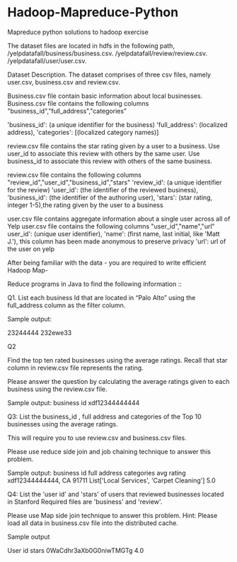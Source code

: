 # Hadoop-Mapreduce-Python
Mapreduce python solutions to hadoop exercise

The dataset files are located in hdfs in the following path,
/yelpdatafall/business/business.csv.
/yelpdatafall/review/review.csv.
/yelpdatafall/user/user.csv.


Dataset Description.
The dataset comprises of three csv files, namely user.csv, business.csv and review.csv.

Business.csv file contain basic information about local businesses.
Business.csv file contains the following columns "business_id","full_address","categories"

'business_id': (a unique identifier for the business)
'full_address': (localized address),
'categories': [(localized category names)]

review.csv file contains the star rating given by a user to a business. Use user_id to associate this review with others by the same user. Use business_id to associate this review with others of the same business.

review.csv file contains the following columns "review_id","user_id","business_id","stars"
 'review_id': (a unique identifier for the review)
 'user_id': (the identifier of the reviewed business),
 'business_id': (the identifier of the authoring user),
 'stars': (star rating, integer 1-5),the rating given by the user to a business

user.csv file contains aggregate information about a single user across all of Yelp
user.csv file contains the following columns "user_id","name","url"
user_id': (unique user identifier),
'name': (first name, last initial, like 'Matt J.'), this column has been made anonymous to preserve privacy
'url': url of the user on yelp


After being familiar with the data - you are required to write efficient Hadoop Map-

Reduce programs in Java to find the following information ::


Q1.
 List each business Id that are located in “Palo Alto” using the full_address column as the filter column.

Sample output:

23244444
232ewe33

Q2

Find the top ten rated businesses using the average ratings.
Recall that star column in review.csv file represents the rating.

Please answer the question by calculating the average ratings given to each business using the review.csv file.

Sample output:
business id
xdf12344444444


Q3:
List the  business_id , full address and categories of the Top 10 businesses using the average ratings.

This will require you to use  review.csv and business.csv files.

Please use reduce side join and job chaining technique to answer this problem.


Sample output:
business id               full address           categories                                    avg rating
xdf12344444444,      CA 91711       List['Local Services', 'Carpet Cleaning']	5.0






Q4:
List the 'user id' and 'stars' of users that reviewed businesses located in Stanford
Required files are 'business'  and 'review'.

Please use Map side join technique to answer this problem.
Hint: Please load all data in business.csv file into the distributed cache.

Sample output


User id
stars
0WaCdhr3aXb0G0niwTMGTg
4.0
